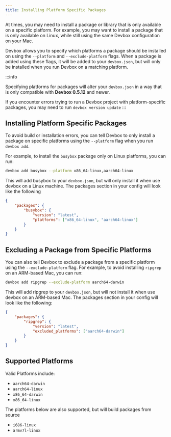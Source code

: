 ```yaml
---
title: Installing Platform Specific Packages
---
```


At times, you may need to install a package or library that is only available on a specific platform. For example, you may want to install a package that is only available on Linux, while still using the same Devbox configuration on your Mac.

Devbox allows you to specify which platforms a package should be installed on using the `--platform` and `--exclude-platform` flags. When a package is added using these flags, it will be added to your `devbox.json`, but will only be installed when you run Devbox on a matching platform.

:::info

Specifying platforms for packages will alter your `devbox.json` in a way that is only compatible with **Devbox 0.5.12** and newer.

If you encounter errors trying to run a Devbox project with platform-specific packages, you may need to run `devbox version update`
:::

## Installing Platform Specific Packages

To avoid build or installation errors, you can tell Devbox to only install a package on specific platforms using the `--platform` flag when you run `devbox add`.

For example, to install the `busybox` package only on Linux platforms, you can run:

```bash
devbox add busybox --platform x86_64-linux,aarch64-linux
```

This will add busybox to your `devbox.json`, but will only install it when use devbox on a Linux machine. The packages section in your config will look like the following

```json
{
    "packages": {
        "busybox": {
            "version": "latest",
            "platforms": ["x86_64-linux", "aarch64-linux"]
        }
    }
}
```

## Excluding a Package from Specific Platforms

You can also tell Devbox to exclude a package from a specific platform using the `--exclude-platform` flag. For example, to avoid installing `ripgrep` on an ARM-based Mac, you can run:


```bash
devbox add ripgrep --exclude-platform aarch64-darwin
```

This will add ripgrep to your `devbox.json`, but will not install it when use devbox on an ARM-based Mac. The packages section in your config will look like the following:

```json
{
    "packages": {
        "ripgrep": {
            "version": "latest",
            "excluded_platforms": ["aarch64-darwin"]
        }
    }
}
```

## Supported Platforms

Valid Platforms include:

* `aarch64-darwin`
* `aarch64-linux`
* `x86_64-darwin`
* `x86_64-linux`

The platforms below are also supported, but will build packages from source

* `i686-linux`
* `armv7l-linux`